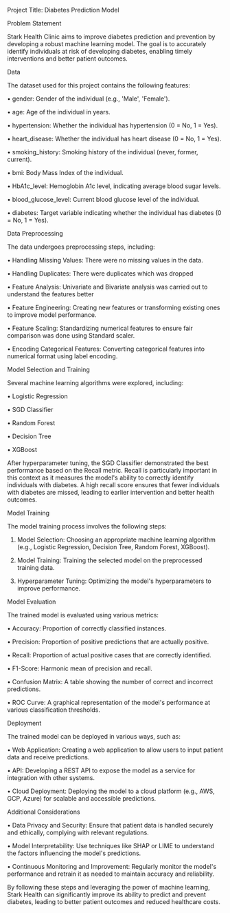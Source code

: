 Project Title: Diabetes Prediction Model

Problem Statement

Stark Health Clinic aims to improve diabetes prediction and prevention by developing a robust machine learning model. The goal is to accurately identify individuals at risk of developing diabetes, enabling timely interventions and better patient outcomes.

Data

The dataset used for this project contains the following features:

•	gender: Gender of the individual (e.g., 'Male', 'Female').

•	age: Age of the individual in years.

•	hypertension: Whether the individual has hypertension (0 = No, 1 = Yes).

•	heart_disease: Whether the individual has heart disease (0 = No, 1 = Yes).

•	smoking_history: Smoking history of the individual (never, former, current).

•	bmi: Body Mass Index of the individual.

•	HbA1c_level: Hemoglobin A1c level, indicating average blood sugar levels.

•	blood_glucose_level: Current blood glucose level of the individual.

•	diabetes: Target variable indicating whether the individual has diabetes (0 = No, 1 = Yes).

Data Preprocessing

The data undergoes preprocessing steps, including:

•	Handling Missing Values: There were no missing values in the data.

•	Handling Duplicates: There were duplicates which was dropped

•	Feature Analysis: Univariate and Bivariate analysis was carried out to understand the features better

•	Feature Engineering: Creating new features or transforming existing ones to improve model performance.

•	Feature Scaling: Standardizing numerical features to ensure fair comparison was done using Standard scaler.

•	Encoding Categorical Features: Converting categorical features into numerical format using label encoding.

Model Selection and Training

Several machine learning algorithms were explored, including:

•	Logistic Regression

•	SGD Classifier

•	Random Forest

•	Decision Tree

•	XGBoost

After hyperparameter tuning, the SGD Classifier demonstrated the best performance based on the Recall metric. Recall is particularly important in this context as it measures the model's ability to correctly identify individuals with diabetes. A high recall score ensures that fewer individuals with diabetes are missed, leading to earlier intervention and better health outcomes.

Model Training

The model training process involves the following steps:

1.	Model Selection: Choosing an appropriate machine learning algorithm (e.g., Logistic Regression, Decision Tree, Random Forest, XGBoost).

2.	Model Training: Training the selected model on the preprocessed training data.

3.	Hyperparameter Tuning: Optimizing the model's hyperparameters to improve performance.

Model Evaluation

The trained model is evaluated using various metrics:

•	Accuracy: Proportion of correctly classified instances.

•	Precision: Proportion of positive predictions that are actually positive.

•	Recall: Proportion of actual positive cases that are correctly identified.

•	F1-Score: Harmonic mean of precision and recall.

•	Confusion Matrix: A table showing the number of correct and incorrect predictions.

•	ROC Curve: A graphical representation of the model's performance at various classification thresholds.

Deployment

The trained model can be deployed in various ways, such as:

•	Web Application: Creating a web application to allow users to input patient data and receive predictions.

•	API: Developing a REST API to expose the model as a service for integration with other systems.

•	Cloud Deployment: Deploying the model to a cloud platform (e.g., AWS, GCP, Azure) for scalable and accessible predictions.

Additional Considerations

•	Data Privacy and Security: Ensure that patient data is handled securely and ethically, complying with relevant regulations.

•	Model Interpretability: Use techniques like SHAP or LIME to understand the factors influencing the model's predictions.

•	Continuous Monitoring and Improvement: Regularly monitor the model's performance and retrain it as needed to maintain accuracy and reliability.

By following these steps and leveraging the power of machine learning, Stark Health can significantly improve its ability to predict and prevent diabetes, leading to better patient outcomes and reduced healthcare costs.
